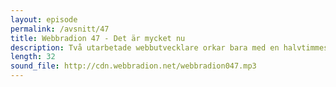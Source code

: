 ```yaml
---
layout: episode
permalink: /avsnitt/47
title: Webbradion 47 - Det är mycket nu
description: Två utarbetade webbutvecklare orkar bara med en halvtimmeslångt avsnitt av webbradion idag.
length: 32
sound_file: http://cdn.webbradion.net/webbradion047.mp3
---
```



